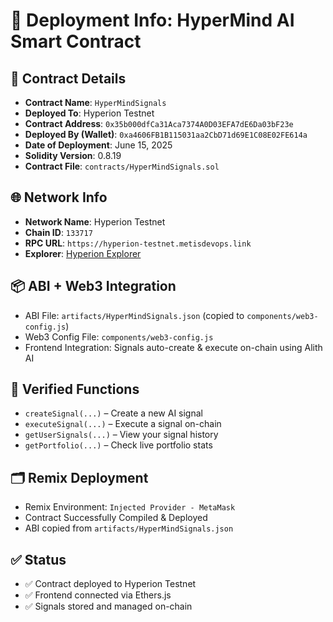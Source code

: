 # 🔧 Deployment Info: HyperMind AI Smart Contract

## 🧠 Contract Details

- **Contract Name**: `HyperMindSignals`
- **Deployed To**: Hyperion Testnet
- **Contract Address**: `0x35b000dfCa31Aca7374A0D03EFA7dE6Da03bF23e`
- **Deployed By (Wallet)**: `0xa4606FB1B115031aa2CbD71d69E1C08E02FE614a`
- **Date of Deployment**: June 15, 2025
- **Solidity Version**: 0.8.19
- **Contract File**: `contracts/HyperMindSignals.sol`

## 🌐 Network Info

- **Network Name**: Hyperion Testnet
- **Chain ID**: `133717`
- **RPC URL**: `https://hyperion-testnet.metisdevops.link`
- **Explorer**: [Hyperion Explorer](https://hyperion-testnet-explorer.metisdevops.link)

## 📦 ABI + Web3 Integration

- ABI File: `artifacts/HyperMindSignals.json` (copied to `components/web3-config.js`)
- Web3 Config File: `components/web3-config.js`
- Frontend Integration: Signals auto-create & execute on-chain using Alith AI

## 🧪 Verified Functions

- `createSignal(...)` – Create a new AI signal
- `executeSignal(...)` – Execute a signal on-chain
- `getUserSignals(...)` – View your signal history
- `getPortfolio(...)` – Check live portfolio stats

## 🗂️ Remix Deployment

- Remix Environment: `Injected Provider - MetaMask`
- Contract Successfully Compiled & Deployed
- ABI copied from `artifacts/HyperMindSignals.json`

## ✅ Status

- ✅ Contract deployed to Hyperion Testnet
- ✅ Frontend connected via Ethers.js
- ✅ Signals stored and managed on-chain
